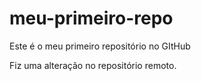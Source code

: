# meu-primeiro-repo
Este é o meu primeiro repositório no GItHub

Fiz uma alteração no repositório remoto.

